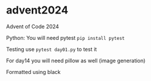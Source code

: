 # advent2024
Advent of Code 2024

Python:
    You will need pytest
`pip install pytest`

Testing use `pytest day01.py` to test it

For day14 you will need pillow as well (image generation)

Formatted using black
